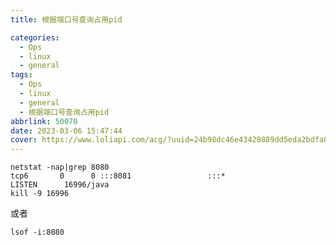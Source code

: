 ```yaml
---
title: 根据端口号查询占用pid

categories:
  - Ops
  - linux
  - general
tags:
  - Ops
  - linux
  - general
  - 根据端口号查询占用pid
abbrlink: 50070
date: 2023-03-06 15:47:44
cover: https://www.loliapi.com/acg/?uuid=24b98dc46e43420889dd5eda2bdfa0f7
---
```


```shell
netstat -nap|grep 8080
tcp6       0      0 :::8081                 :::*                    LISTEN      16996/java
kill -9 16996
```

或者

```shell
lsof -i:8080
```
